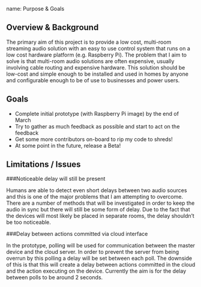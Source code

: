 name: Purpose & Goals

Overview & Background
---------------------

The primary aim of this project is to provide a low cost, multi-room streaming audio solution with an easy to use control system that runs on a low cost hardware platform (e.g. Raspberry Pi). The problem that I aim to solve is that multi-room audio solutions are often expensive, usually involving cable routing and expensive hardware. This solution should be low-cost and simple enough to be installed and used in homes by anyone and configurable enough to be of use to businesses and power users. 

Goals
-----

* Complete initial prototype (with Raspberry Pi image) by the end of March
* Try to gather as much feedback as possible and start to act on the feedback
* Get some more contributors on-board to rip my code to shreds!
* At some point in the future, release a Beta!

Limitations / Issues
--------------------

###Noticeable delay will still be present

Humans are able to detect even short delays between two audio sources and this is one of the major problems that I am attempting to overcome. There are a number of methods that will be investigated in order to keep the audio in sync but there will still be some form of delay. Due to the fact that the devices will most likely be placed in separate rooms, the delay shouldn’t be too noticeable. 

###Delay between actions committed via cloud interface

In the prototype, polling will be used for communication between the master device and the cloud server. In order to prevent the server from being overrun by this polling a delay will be set between each poll. The downside of this is that this will create a delay between actions committed in the cloud and the action executing on the device. Currently the aim is for the delay between polls to be around 2 seconds.

